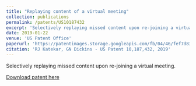 ```yaml
---
title: "Replaying content of a virtual meeting"
collection: publications
permalink: /patents/US10187432
excerpt: 'Selectively replaying missed content upon re-joining a virtual meeting'
date: 2019-01-22
venue: 'US Patent Office'
paperurl: 'https://patentimages.storage.googleapis.com/fb/04/46/fef7d83e803fc0/US10187432.pdf'
citation: 'RJ Katekar, GN Dickins - US Patent 10,187,432, 2019'
---
```

Selectively replaying missed content upon re-joining a virtual meeting.

[Download patent here](https://patentimages.storage.googleapis.com/fb/04/46/fef7d83e803fc0/US10187432.pdf)
